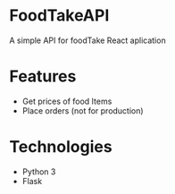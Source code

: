# FoodTakeAPI
A simple API for foodTake React aplication

# Features 
* Get prices of food Items
* Place orders (not for production)

# Technologies
* Python 3
* Flask

